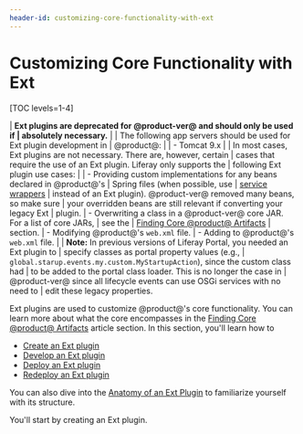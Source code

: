 ```yaml
---
header-id: customizing-core-functionality-with-ext
---
```


# Customizing Core Functionality with Ext

[TOC levels=1-4]

| **Ext plugins are deprecated for @product-ver@ and should only be used if
| absolutely necessary.**
| 
| The following app servers should be used for Ext plugin development in
| @product@:
| 
| - Tomcat 9.x
| 
| In most cases, Ext plugins are not necessary. There are, however, certain
| cases that require the use of an Ext plugin. Liferay only supports the
| following Ext plugin use cases:
| 
| - Providing custom implementations for any beans declared in @product@'s
|   Spring files (when possible, use
|   [service wrappers](/docs/7-2/customization/-/knowledge_base/c/customizing-liferay-services-service-wrappers)
|   instead of an Ext plugin). @product-ver@ removed many beans, so make sure
|   your overridden beans are still relevant if converting your legacy Ext
|   plugin.
| - Overwriting a class in a @product-ver@ core JAR. For a list of core JARs,
|   see the
|   [Finding Core @product@ Artifacts](/docs/7-2/customization/-/knowledge_base/c/configuring-dependencies#finding-core-liferay-portal-artifacts)
|   section.
| - Modifying @product@'s `web.xml` file.
| - Adding to @product@'s `web.xml` file.
| 
| **Note:** In previous versions of Liferay Portal, you needed an Ext plugin to
| specify classes as portal property values (e.g.,
| `global.starup.events.my.custom.MyStartupAction`), since the custom class had
| to be added to the portal class loader. This is no longer the case in
| @product-ver@ since all lifecycle events can use OSGi services with no need to
| edit these legacy properties.

Ext plugins are used to customize @product@'s core functionality. You can learn
more about what the core encompasses in the
[Finding Core @product@ Artifacts](/docs/7-2/customization/-/knowledge_base/c/configuring-dependencies#finding-core-liferay-portal-artifacts)
article section. In this section, you'll learn how to

- [Create an Ext plugin](/docs/7-2/customization/-/knowledge_base/c/creating-an-ext-plugin)
- [Develop an Ext plugin](/docs/7-2/customization/-/knowledge_base/c/developing-an-ext-plugin)
- [Deploy an Ext plugin](/docs/7-2/customization/-/knowledge_base/c/deploying-an-ext-plugin)
- [Redeploy an Ext plugin](/docs/7-2/customization/-/knowledge_base/c/redeploying-an-ext-plugin)

You can also dive into the
[Anatomy of an Ext Plugin](/docs/7-2/customization/-/knowledge_base/c/anatomy-of-an-ext-plugin)
to familiarize yourself with its structure.

You'll start by creating an Ext plugin.
